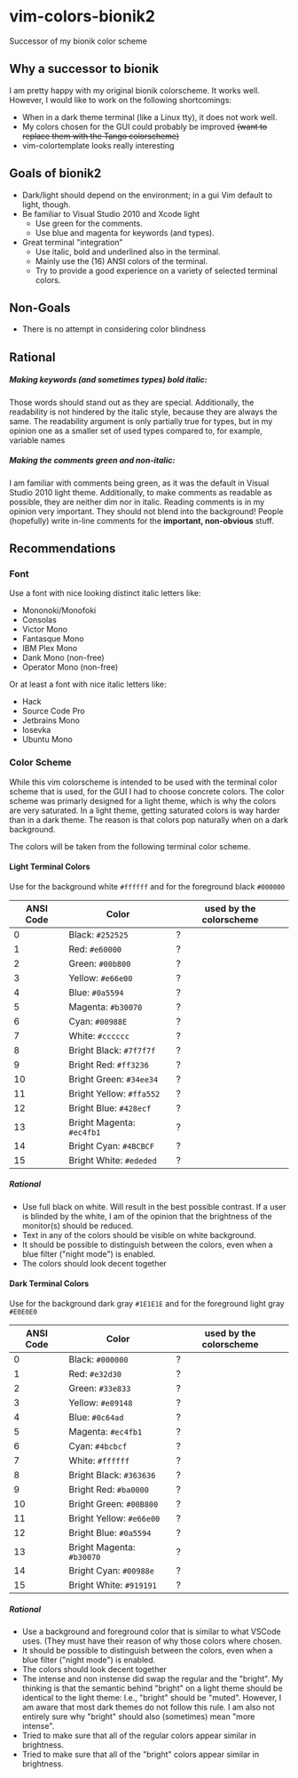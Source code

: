 # vim-colors-bionik2
Successor of my bionik color scheme

## Why a successor to bionik

I am pretty happy with my original bionik colorscheme. It works well.
However, I would like to work on the following shortcomings:
- When in a dark theme terminal (like a Linux tty), it does not work well.
- My colors chosen for the GUI could probably be improved ~~(want to replace them with the Tango colorscheme)~~
- vim-colortemplate looks really interesting


## Goals of bionik2
- Dark/light should depend on the environment; in a gui Vim default to light, though.
- Be familiar to Visual Studio 2010 and Xcode light
  + Use green for the comments.
  + Use blue and magenta for keywords (and types).
- Great terminal "integration"
  + Use italic, bold and underlined also in the terminal.
  + Mainly use the (16) ANSI colors of the terminal.
  + Try to provide a good experience on a variety of selected terminal colors.

## Non-Goals
- There is no attempt in considering color blindness

## Rational
##### Making keywords (and sometimes types) bold italic:
Those words should stand out as they are special. Additionally, the readability is not hindered by the italic style, because they are always the same.
The readability argument is only partially true for types, but in my opinion one as a smaller set of used types compared to, for example, variable names

##### Making the comments green and non-italic:
I am familiar with comments being green, as it was the default in Visual Studio 2010 light theme.
Additionally, to make comments as readable as possible, they are neither dim nor in italic.
Reading comments is in my opinion very important. They should not blend into the background!
People (hopefully) write in-line comments for the **important, non-obvious** stuff.


## Recommendations
### Font
Use a font with nice looking distinct italic letters like:
- Mononoki/Monofoki
- Consolas
- Victor Mono
- Fantasque Mono
- IBM Plex Mono
- Dank Mono (non-free)
- Operator Mono (non-free)

Or at least a font with nice italic letters like:
- Hack
- Source Code Pro
- Jetbrains Mono
- Iosevka
- Ubuntu Mono

### Color Scheme

While this vim colorscheme is intended to be used with the terminal color scheme that is used, for the GUI I had to choose concrete colors.
The color scheme was primarly designed for a light theme, which is why the colors are very saturated.
In a light theme, getting saturated colors is way harder than in a dark theme.
The reason is that colors pop naturally when on a dark background.

The colors will be taken from the following terminal color scheme.

#### Light Terminal Colors

Use for the background white `#ffffff` and for the foreground black `#000000`

| ANSI Code | Color                     | used by the colorscheme |
|-----------|---------------------------|-------------------------|
| 0         | Black: `#252525`          | ?                       |
| 1         | Red: `#e60000`            | ?                       |
| 2         | Green: `#00b800`          | ?                       |
| 3         | Yellow: `#e66e00`         | ?                       |
| 4         | Blue: `#0a5594`           | ?                       |
| 5         | Magenta: `#b30070`        | ?                       |
| 6         | Cyan: `#00988E`           | ?                       |
| 7         | White: `#cccccc`          | ?                       |
| 8         | Bright Black: `#7f7f7f`   | ?                       |
| 9         | Bright Red: `#ff3236`     | ?                       |
| 10        | Bright Green: `#34ee34`   | ?                       |
| 11        | Bright Yellow: `#ffa552`  | ?                       |
| 12        | Bright Blue: `#428ecf`    | ?                       |
| 13        | Bright Magenta: `#ec4fb1` | ?                       |
| 14        | Bright Cyan: `#4BCBCF`    | ?                       |
| 15        | Bright White: `#ededed`   | ?                       |

##### Rational
- Use full black on white. Will result in the best possible contrast. If a user is blinded by the white, I am of the opinion that the brightness of the monitor(s) should be reduced.
- Text in any of the colors should be visible on white background.
- It should be possible to distinguish between the colors, even when a blue filter ("night mode") is enabled.
- The colors should look decent together

#### Dark Terminal Colors

Use for the background dark gray `#1E1E1E` and for the foreground light gray `#E0E0E0`

| ANSI Code | Color                     | used by the colorscheme |
|-----------|---------------------------|-------------------------|
| 0         | Black: `#000000`          | ?                       |
| 1         | Red: `#e32d30`            | ?                       |
| 2         | Green: `#33e833`          | ?                       |
| 3         | Yellow: `#e09148`         | ?                       |
| 4         | Blue: `#0c64ad`           | ?                       |
| 5         | Magenta: `#ec4fb1`        | ?                       |
| 6         | Cyan: `#4bcbcf`           | ?                       |
| 7         | White: `#ffffff`          | ?                       |
| 8         | Bright Black: `#363636`   | ?                       |
| 9         | Bright Red: `#ba0000`     | ?                       |
| 10        | Bright Green: `#00B800`   | ?                       |
| 11        | Bright Yellow: `#e66e00`  | ?                       |
| 12        | Bright Blue: `#0a5594`    | ?                       |
| 13        | Bright Magenta: `#b30070` | ?                       |
| 14        | Bright Cyan: `#00988e`    | ?                       |
| 15        | Bright White: `#919191`   | ?                       |

##### Rational
- Use a background and foreground color that is similar to what VSCode uses. (They must have their reason of why those colors where chosen.
- It should be possible to distinguish between the colors, even when a blue filter ("night mode") is enabled.
- The colors should look decent together
- The intense and non instense did swap the regular and the "bright". My thinking is that the semantic behind "bright" on a light theme should be identical to the light theme: I.e., "bright" should be "muted". However, I am aware that most dark themes do not follow this rule. I am also not entirely sure why "bright" should also (sometimes) mean "more intense".
- Tried to make sure that all of the regular colors appear similar in brightness.
- Tried to make sure that all of the "bright" colors appear similar in brightness.

